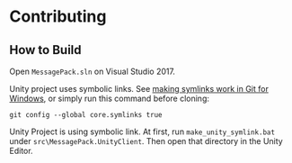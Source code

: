 # Contributing

## How to Build

Open `MessagePack.sln` on Visual Studio 2017.

Unity project uses symbolic links. See [making symlinks work in Git for Windows](https://stackoverflow.com/a/42137273/46926),
or simply run this command before cloning:

    git config --global core.symlinks true

Unity Project is using symbolic link. At first, run `make_unity_symlink.bat` under `src\MessagePack.UnityClient`.
Then open that directory in the Unity Editor.
